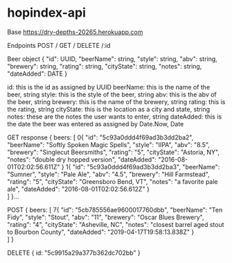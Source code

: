 # hopindex-api

Base
https://dry-depths-20265.herokuapp.com

Endpoints
POST /
GET /
DELETE /:id

Beer object
{
	"id": UUID,
	"beerName": string,
	"style": string,
	"abv": string,
	"brewery": string,
	"rating": string,
	"cityState": string,
	"notes": string,
	"dateAdded": DATE
}

id: this is the id as assigned by UUID
beerName: this is the name of the beer, string
style: this is the style of the beer, string
abv: this is the abv of the beer, string
brewery: this is the name of the brewery, string
rating: this is the rating, string
cityState: this is the location as a city and state, string
notes: these are the notes the user wants to enter, string
dateAdded: this is the date the beer was entered as assigned by Date.Now, Date

GET response
{
	beers: [
		0{
		  "id": "5c93a0ddd4f69ad3b3dd2ba2",
		  "beerName": "Softly Spoken Magic Spells",
		  "style": "IIPA",
		  "abv": "8.5",
		  "brewery": "Singlecut Beersmiths",
		  "rating": "5",
		  "cityState": "Astoria, NY",
		  "notes": "double dry hopped version",
		  "dateAdded": "2016-08-01T02:02:56.611Z"
		}
		1{
		  "id": "5c93a0ddd4f69ad3b3dd2ba3",
		  "beerName": "Sumner",
		  "style": "Pale Ale",
		  "abv": "4.5",
		  "brewery": "Hill Farmstead",
		  "rating": "5",
		  "cityState": "Greensboro Bend, VT",
		  "notes": "a favorite pale ale",
		  "dateAdded": "2016-08-01T02:02:56.612Z"
		}	
	]
}...

POST 
{
	beers: [
		7{
		  "id": "5cb785556ae9600017760dbb",
		  "beerName": "Ten Fidy",
		  "style": "Stout",
		  "abv": "11",
		  "brewery": "Oscar Blues Brewery",
		  "rating": "4",
		  "cityState": "Asheville, NC",
		  "notes": "closest barrel aged stout to Bourbon County",
		  "dateAdded": "2019-04-17T19:58:13.838Z"
		}	
	]
}

DELETE
{
	id: "5c9915a29a377b362dc702bb"
}
